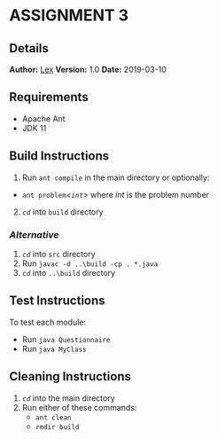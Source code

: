 # ASSIGNMENT 3

## Details

**Author:** [Lex](github.com/lexvonbon)
**Version:** 1.0
**Date:** 2019-03-10


## Requirements
* Apache Ant
* JDK 11


## Build Instructions
 1. Run `ant compile` in the main directory or optionally:
   - `ant problem`_&lt;`int`&gt;_ where _int_ is the problem number
 2. _`cd`_ into `build` directory

### _Alternative_
 1. _`cd`_ into `src` directory
 2. Run `javac -d ..\build -cp . *.java`
 3. _`cd`_ into `..\build` directory


## Test Instructions
  To test each module:
  - Run `java Questionnaire`
  - Run `java MyClass`

## Cleaning Instructions
 1. _`cd`_ into the main directory
 2. Run either of these commands:
    - `ant clean`
    - `rmdir build`
